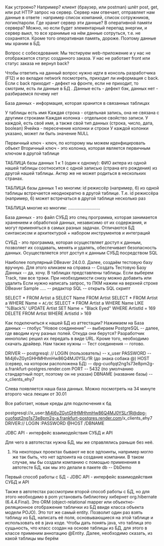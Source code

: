 Как устроено? Например? клиент (браузер, или postman) шлёт post, get, или put HTTP запрос на сервер. Сервер нам отвечает,
отправляет нам данные в ответе : например список компаний, список сотружников, логин/пароли. Где хранит
сервер эти данные? В оперативной памяти сервера? Можно, но если будет элементарный перепад энергии, и сервер выкл,
то все хранимые на нём данные сотруться, т.е. не сохранятся. Кроме того оперативная память, дороже. Поэтому данные
мы храним в БД.

Вопрос с собеседования: Мы тестируем web-приложение и у нас не отображается статус созданного заказа.
У нас не работает front или статус заказа не вернул back?

Чтобы ответить на данный вопрос нужно идти в консоль разработчика (F12) и  во вкладке network посмотреть, приходит
ли информация с back. Если с back приходит - дефект на фронте, если не приходит, то смотрим, есть ли данные в БД
. Данные есть - дефект бэк, данных нет - разбираемся почему нет

База данных - информация, которая хранится в связанных таблицах

У таблицы есть имя
Каждая строка - отдельная запись, она не связана с другими строками
Каждая колонка - отдельное свойство записи. У каждой, есть своё имя, а также свой тип данных (строка, число, дата, boolean)
Ячейка - пересечение колонки и строки
У каждой колонки указано, может ли быть значение NULL

Первичный ключ - ключ, по которому мы можем иденфицировать объект
Вторичный ключ - это колонка, которая является первичным ключом в другой таблице

ТАБЛИЦА базы данных 1 к 1 (один к одному):
ФИО актера из одной нашей таблицы соотносится с одной записью (страна его рождения) из другой нашей таблицы.
Актер же не может родиться в нескольких странах.

ТАБЛИЦА базы данных 1 ко многим:
id режиссёр (например, 6) из одной таблицы встречается неоднократно в другой таблице. Т.е. id режиссёра (например, 6)
может встречаться в другой таблице несколько раз

ТАБЛИЦА многие ко многим:
..........................

База данных - это файл
СУБД это спец программа, которая занимается хранением и обработкой данных, независимо от их содержания, и
могут применяться в самых разных задачах. Отличаются БД синтаксисом и архитектурой + набором инструментов и интеграций

СУБД - это программа, которая осуществляет доступ к данным, позволяет их создавать, менять и удалять, обеспечивает
безопасность данных. Осуществляется этот доступ к данным СУБД посредством SQL

Наиболее популярный DBeaver 24.0.0. Далее, создаём тестовую базу вручную. Для этого кликаем на справка --
Создать Тестовую Базу Данных -- да, хочу. В таблицах представлены таблицы. Если выберем Track, там все трэки.
При необходимости снизу можно добавить или удалить
Если нужно написать запрос, то ПКМ нажим на верхней строке DBeaver Sample ..... -- редактор SQL -- открыть SQL скрипт

SELECT * FROM Artist a
SELECT Name FROM Artist
SELECT * FROM Artist a WHERE Name = `AC/DC`
SELECT * FROM Artist a WHERE Name LIKE '%Black%'
UPDATE Artist SET Name = "Black Eyed" WHERE ArtistId = 169
DELETE FROM Artist WHERE ArtistId > 169

Как подключиться к нашей БД из аттестации? Нажимаем на База данных -- глобус "Новое соединение" -- выбираем PostgreSQL -- далее, где
вводим кучу разных полей. Откуда они берутся? Разработчик иннополис решил их передать в виде URL. Кроме того,
необходимо скачать драйвер. Нам также нужны -- Тест соединения -- готово.

DRIVER -- postgresql: //
LOGIN (пользователь) -- x_user
PASSWORD -- Mi4j6vZGytGHHMHhmHw86Q4MJ0YSLr1R (до знака собака @)
HOST (сервер, на котором расположена БД) -- dpg-cuofqqt2ng1s73e8pm2g-a.frankfurt-postgres.render.com
PORT -- 5432 (по умолчанию стандартный порт, поэтому он не указан)
DBNAME (название базы) -- x_clients_ehy7


Слева появляется наша база данных.
Можно посмотреть на 34 минуте второго часа лекции от 30.01

Все работает, новые креды для подключения к бд

postgresql://x_user:Mi4j6vZGytGHHMHhmHw86Q4MJ0YSLr1R@dpg-cuofqqt2ng1s73e8pm2g-a.frankfurt-postgres.render.com/x_clients_ehy7
DRIVER://    LOGIN :PASSWORD                        @HOST                                                    /DBNAME

JDBC API - интерфейс взаимодействия СУБД и API

Для чего в автотестах нужна БД, мы же справлялись раньше без неё. 
1) На некоторых проектах бывают не все эдпоинты, например могло же так быть, что нет эдпоинта на создание 
компании. В таком случае, мы бы создали компанию с помощью применения в автотесте БД, как мы это делали 
в пакете db -- DbDemo

Первый способ работы с БД - JDBC API - интерфейс взаимодействия СУБД и API

Также в автотестах рассмотрим второй способ работы с БД, но для этого необходимо в pom установить библиотеку хибернет
org.hibernate (6.4.4.Final). Это ORM (object-relational mapper или объектно-реляционное отображение таблички из БД
ввиде класса объекта модели POJO). Это тот же самый entity. Позволит один раз взять таблицу из БД, написать её поля,
основывающиеся на этой таблице и использовать её в java коде. Чтобы дать понять java, что таблица это сущьность, что
класс создан на основе таблицы из БД, для этого в классе применим аннотацию @Entity. Далее, необходимо сказать,
из какой таблицы мы берём
